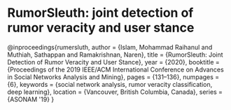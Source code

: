 # RumorSleuth: joint detection of rumor veracity and user stance

@inproceedings{rumersluth,
author = {Islam, Mohammad Raihanul and Muthiah, Sathappan and Ramakrishnan, Naren},
title = {RumorSleuth: Joint Detection of Rumor Veracity and User Stance},
year = {2020},
booktitle = {Proceedings of the 2019 IEEE/ACM International Conference on Advances in Social Networks Analysis and Mining},
pages = {131–136},
numpages = {6},
keywords = {social network analysis, rumor veracity classification, deep learning},
location = {Vancouver, British Columbia, Canada},
series = {ASONAM '19}
}
